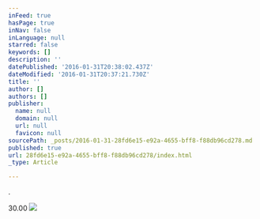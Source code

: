 ```yaml
---
inFeed: true
hasPage: true
inNav: false
inLanguage: null
starred: false
keywords: []
description: ''
datePublished: '2016-01-31T20:38:02.437Z'
dateModified: '2016-01-31T20:37:21.730Z'
title: ''
author: []
authors: []
publisher:
  name: null
  domain: null
  url: null
  favicon: null
sourcePath: _posts/2016-01-31-28fd6e15-e92a-4655-bff8-f88db96cd278.md
published: true
url: 28fd6e15-e92a-4655-bff8-f88db96cd278/index.html
_type: Article

---
```

.

30.00
![](https://the-grid-user-content.s3-us-west-2.amazonaws.com/cca9851d-0cc3-47d4-9589-54439e98a453.JPG)